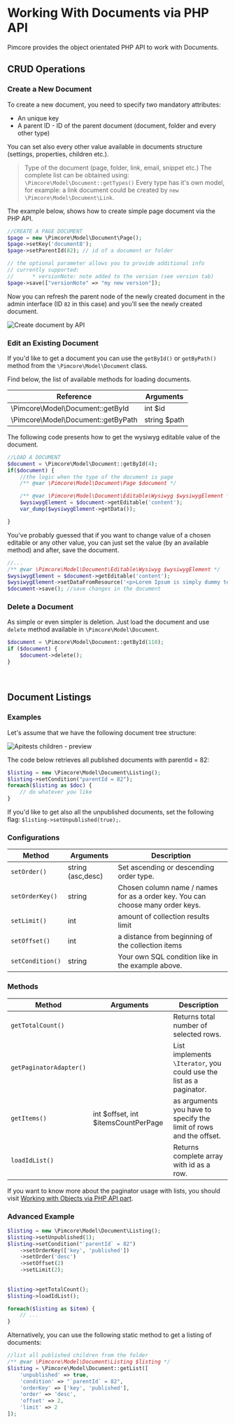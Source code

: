 # Working With Documents via PHP API

Pimcore provides the object orientated PHP API to work with Documents.

## CRUD Operations

### Create a New Document
To create a new document, you need to specify two mandatory attributes:
* An unique key
* A parent ID - ID of the parent document (document, folder and every other type)
 
You can set also every other value available in documents structure (settings, properties, children etc.).

> Type of the document (page, folder, link, email, snippet etc.) The complete list can be obtained using: `\Pimcore\Model\Document::getTypes()`
> Every type has it's own model, for example: a link document could be created by `new \Pimcore\Model\Document\Link`.

The example below, shows how to create simple page document via the PHP API. 

```php
//CREATE A PAGE DOCUMENT
$page = new \Pimcore\Model\Document\Page();
$page->setKey('document8');
$page->setParentId(82); // id of a document or folder

// the optional parameter allows you to provide additional info
// currently supported:
//      * versionNote: note added to the version (see version tab)
$page->save(["versionNote" => "my new version"]);
```

Now you can refresh the parent node of the newly created document in the admin interface (ID `82` in this case) and you'll 
see the newly created document. 

![Create document by API](../img/documents_api_create.png)

### Edit an Existing Document

If you'd like to get a document you can use the `getById()` or `getByPath()` method from the `\Pimcore\Model\Document` class.

Find below, the list of available methods for loading documents.

| Reference                          | Arguments    | 
|------------------------------------|--------------|
| \Pimcore\Model\Document::getById   | int $id      |
| \Pimcore\Model\Document::getByPath | string $path |

The following code presents how to get the wysiwyg editable value of the document.

```php
//LOAD A DOCUMENT
$document = \Pimcore\Model\Document::getById(4);
if($document) {
    //the logic when the type of the document is page
    /** @var \Pimcore\Model\Document\Page $document */

    /** @var \Pimcore\Model\Document\Editable\Wysiwyg $wysiwygElement */
    $wysiwygElement = $document->getEditable('content');
    var_dump($wysiwygElement->getData());

}
```

You've probably guessed that if you want to change value of a chosen editable or any other value, you can just set the value (by an available method) and after, save the document.

```php
//...
/** @var \Pimcore\Model\Document\Editable\Wysiwyg $wysiwygElement */
$wysiwygElement = $document->getEditable('content');
$wysiwygElement->setDataFromResource('<p>Lorem Ipsum is simply dummy text of the printing and typesetting.</p>');
$document->save(); //save changes in the document
```

### Delete a Document

As simple or even simpler is deletion. 
Just load the document and use `delete` method available in `\Pimcore\Model\Document`.

```php
$document = \Pimcore\Model\Document::getById(110);
if ($document) {
    $document->delete();
}
```

<a name="documentsListing">&nbsp;</a>

## Document Listings

### Examples

Let's assume that we have the following document tree structure: 

![Apitests children - preview](../img/documents_apitests_children_preview.png)

The code below retrieves all published documents with parentId = 82: 

```php
$listing = new \Pimcore\Model\Document\Listing(); 
$listing->setCondition("parentId = 82");
foreach($listing as $doc) {
    // do whatever you like
}
```

If you'd like to get also all the unpublished documents, set the following flag: `$listing->setUnpublished(true);`. 

### Configurations

| Method           | Arguments           | Description                                                                       |
|------------------|---------------------|-----------------------------------------------------------------------------------|
| `setOrder()`     | string (asc,desc)   | Set ascending or descending order type.                                           |
| `setOrderKey()`  | string              | Chosen column name / names for as a order key. You can choose many order keys.    |
| `setLimit()`     | int                 | amount of collection results limit                                                |
| `setOffset()`    | int                 | a distance from beginning of the collection items                                 |
| `setCondition()` | string              | Your own SQL condition like in the example above.                                 |


### Methods

| Method                  | Arguments                           | Description                                                                                 |
|-------------------------|-------------------------------------|---------------------------------------------------------------------------------------------|
| `getTotalCount()`       |                                     | Returns total number of selected rows.                                                      |
| `getPaginatorAdapter()` |                                     | List implements `\Iterator`, you could use the list as a paginator. |
| `getItems()`            | int $offset, int $itemsCountPerPage | as arguments you have to specify the limit of rows and the offset.                          |
| `loadIdList()`          |                                     | Returns complete array with id as a row.                                                    |

If you want to know more about the paginator usage with lists, you should visit [Working with Objects via PHP API part](../05_Objects/03_Working_with_PHP_API.md#working-with-knpcomponentpagerpaginator).


### Advanced Example


```php
$listing = new \Pimcore\Model\Document\Listing();
$listing->setUnpublished(1);
$listing->setCondition("`parentId` = 82")
    ->setOrderKey(['key', 'published'])
    ->setOrder('desc')
    ->setOffset(2)
    ->setLimit(2);
    
    
$listing->getTotalCount(); 
$listing->loadIdList(); 

foreach($listing as $item) {
    // ...
}
```

Alternatively, you can use the following static method to get a listing of documents: 

```php
//list all published children from the folder
/** @var \Pimcore\Model\Document\Listing $listing */
$listing = \Pimcore\Model\Document::getList([
    'unpublished' => true,
    'condition' => "`parentId` = 82",
    'orderKey' => ['key', 'published'],
    'order' => 'desc',
    'offset' => 2,
    'limit' => 2
]);
```



